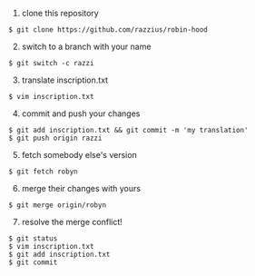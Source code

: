 1. clone this repository

```
$ git clone https://github.com/razzius/robin-hood
```

2. switch to a branch with your name

```
$ git switch -c razzi
```

3. translate inscription.txt

```
$ vim inscription.txt
```

4. commit and push your changes

```
$ git add inscription.txt && git commit -m 'my translation'
$ git push origin razzi
```

5. fetch somebody else's version

```
$ git fetch robyn
```

6. merge their changes with yours

```
$ git merge origin/robyn
```

7. resolve the merge conflict!

```
$ git status
$ vim inscription.txt
$ git add inscription.txt
$ git commit
```
